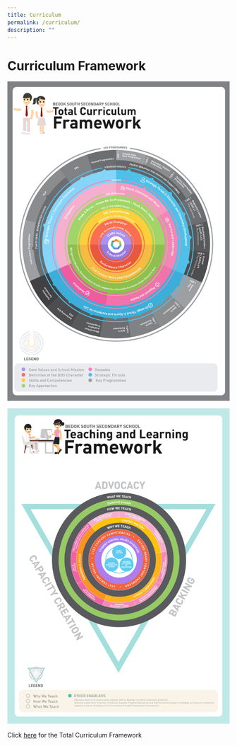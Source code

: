 ```yaml
---
title: Curriculum
permalink: /curriculum/
description: ""
---
```

Curriculum Framework
==========


![BDS - Total Curriculum Framework](/images/BDS-Total%20Curriculum%20Framework%20PDF.jpg)

![Teaching and Learning Framework](/images/Teaching%20and%20Learning%20Framework.jpg)

Click [here](/files/BDS%20Total%20Curriculum%20Framework.pdf) for the Total Curriculum Framework